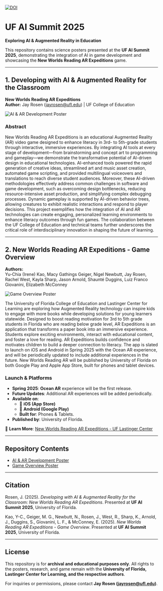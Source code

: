 [![DOI](https://zenodo.org/badge/936140914.svg)](https://doi.org/10.5281/zenodo.14901945)

# UF AI Summit 2025  
**Exploring AI & Augmented Reality in Education**  

This repository contains science posters presented at the **UF AI Summit 2025**, demonstrating the integration of AI in game development and showcasing the **New Worlds Reading AR Expeditions** game.

---

## **1. Developing with AI & Augmented Reality for the Classroom**  
**New Worlds Reading AR Expeditions**  
**Author:** Jay Rosen (jayrosen@ufl.edu) | UF College of Education  

![AI & AR Development Poster](https://github.com/jayrosen-design/UF-AI-Summit-2025/blob/main/AI%20Summit%20Poster%20-%20New%20Worlds%20Reading%20AR%20-%2048in.png)  

### **Abstract**  
New Worlds Reading AR Expeditions is an educational Augmented Reality (AR) video game designed to enhance literacy in 3rd- to 5th-grade students through interactive, immersive experiences. By integrating AI tools at every stage of development—from brainstorming and concept art to programming and gameplay—we demonstrate the transformative  potential of AI-driven design in educational technologies. AI-enhanced tools powered the rapid generation of creative ideas, streamlined art and music asset creation, automated game scripting, and provided multilingual voiceovers and translations to reach diverse student audiences. Moreover, these AI-driven methodologies effectively address common  challenges in software and game development, such as overcoming design bottlenecks, reducing resource-intensive asset production, and simplifying complex debugging processes. Dynamic gameplay is supported by AI-driven behavior trees, allowing creatures to exhibit realistic interactions and respond to player decisions. This project exemplifies how the integration of AI and AR technologies can create engaging, personalized learning environments to enhance literacy outcomes through fun games. The collaboration between the UF College of Education and technical teams further underscores the critical role of interdisciplinary innovation in shaping the future of learning.

---

## **2. New Worlds Reading AR Expeditions - Game Overview**  

**Authors:**  
Yu-Chia (Irene) Kao, Macy Gathings Geiger, Nigel Newbutt, Jay Rosen, Rachel West, Kayla Sharp, Jason Arnold, Shaunté Duggins, Luiz Franco Giovanini, Elizabeth McConney  

![Game Overview Poster](https://github.com/jayrosen-design/UF-AI-Summit-2025/blob/main/AI%20Summit%20Poster%202%20-%20New%20Worlds%20Reading%20AR%20Poster%20-%2024%20x%2036.png)  

The University of Florida College of Education and Lastinger Center for Learning are exploring how Augmented Reality technology can inspire kids to engage with more books while developing solutions for young learners statewide. Designed to boost reading motivation for 3rd to 5th grade students in Florida who are reading below grade level, AR Expeditions is an application that transforms a paper book into an immersive experience. Students explore exciting environments, interact with educational content, and foster a love for reading. AR Expeditions builds confidence and motivates children to build a deeper connection to literacy. The app is slated to launch on iOS and Android in Spring 2025 with the Ocean AR experience, and will be periodically updated to include additional experiences in the future. New Worlds Reading AR will be published by University of Florida on both Google Play and Apple App Store, built for phones and tablet devices.

### **Launch & Platforms**  
- **Spring 2025**: **Ocean AR** experience will be the first release.  
- **Future Updates**: Additional AR experiences will be added periodically.  
- **Available on**:  
  - 📱 **iOS (App Store)**  
  - 📱 **Android (Google Play)**  
  - **Built for**: Phones & Tablets.  
- **Published by**: University of Florida.  

🔗 **Learn More**: [New Worlds Reading AR Expeditions - UF Lastinger Center](https://lastinger.center.ufl.edu/lab/ar-expeditions)  

---

## **Repository Contents**
  - [AI & AR Development Poster](https://github.com/jayrosen-design/UF-AI-Summit-2025/blob/main/AI%20Summit%20Poster%20-%20New%20Worlds%20Reading%20AR%20-%2048in.png)  
  - [Game Overview Poster](https://github.com/jayrosen-design/UF-AI-Summit-2025/blob/main/AI%20Summit%20Poster%202%20-%20New%20Worlds%20Reading%20AR%20Poster%20-%2024%20x%2036.png)  

---

## **Citation**

Rosen, J. (2025). *Developing with AI & Augmented Reality for the Classroom: New Worlds Reading AR Expeditions*. Presented at **UF AI Summit 2025**, University of Florida.  

Kao, Y-C., Geiger, M. G., Newbutt, N., Rosen, J., West, R., Sharp, K., Arnold, J., Duggins, S., Giovanini, L. F., & McConney, E. (2025). *New Worlds Reading AR Expeditions - Game Overview*. Presented at **UF AI Summit 2025**, University of Florida.  

---

## **License**
This repository is for **archival and educational purposes only**. All rights to the posters, research, and game remain with the **University of Florida, Lastinger Center for Learning, and the respective authors**.  

For inquiries or permissions, please contact **Jay Rosen (jayrosen@ufl.edu)**.  
